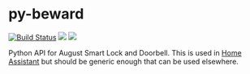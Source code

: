 # py-beward

[![Build Status](https://img.shields.io/travis/Limych/py-beward.svg?style=popout)](https://travis-ci.org/Limych/py-beward)
[![](https://img.shields.io/github/last-commit/Limych/py-beward.svg?style=popout)](https://github.com/Limych/py-beward/commits/master)
[![](https://img.shields.io/github/issues/Limych/py-beward/bug.svg?colorB=red&label=bugs&style=popout)](https://github.com/Limych/py-beward/issues?q=is%3Aopen+is%3Aissue+label%3ABug)

Python API for August Smart Lock and Doorbell. This is used in [Home Assistant](https://home-assistant.io) but should be generic enough that can be used elsewhere.
